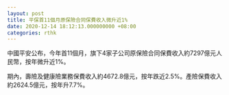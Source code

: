 ```yaml
---
layout: post
title: 平保首11個月原保險合同保費收入微升近1%
date: 2020-12-14 18:12:13.000000000 +08:00
categories: rthk
---
```


中國平安公布，今年首11個月，旗下4家子公司原保險合同保費收入約7297億元人民幣，按年微升近1%。

期內，壽險及健康險業務保費收入約4672.8億元，按年跌近2.5%。產險保費收入約2624.5億元，按年升7.7%。
